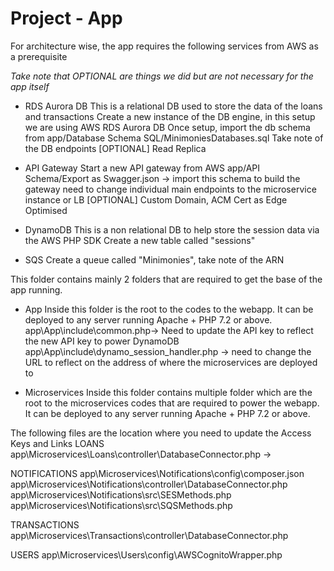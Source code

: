 # Project - App

For architecture wise, the app requires the following services from AWS as a prerequisite

*Take note that OPTIONAL are things we did but are not necessary for the app itself*

- RDS Aurora DB
This is a relational DB used to store the data of the loans and transactions
Create a new instance of the DB engine, in this setup we are using AWS RDS Aurora DB
Once setup, import the db schema from app/Database Schema SQL/MinimoniesDatabases.sql
Take note of the DB endpoints
[OPTIONAL] Read Replica

- API Gateway
Start a new API gateway from AWS
app/API Schema/Export as Swagger.json -> import this schema to build the gateway 
need to change individual main endpoints to the microservice instance or LB
[OPTIONAL] Custom Domain, ACM Cert as Edge Optimised

- DynamoDB
This is a non relational DB to help store the session data via the AWS PHP SDK
Create a new table called "sessions"

- SQS
Create a queue called "Minimonies", take note of the ARN


This folder contains mainly 2 folders that are required to get the base of the app running.

- App
Inside this folder is the root to the codes to the webapp. It can be deployed to any server running Apache + PHP 7.2 or above.
app\App\include\common.php-> Need to update the API key to reflect the new API key to power DynamoDB
app\App\include\dynamo_session_handler.php -> need to change the URL to reflect on the address of where the microservices are deployed to

- Microservices
Inside this folder contains multiple folder which are the root to the microservices codes that are required to power the webapp. It can be deployed to any server running Apache + PHP 7.2 or above.

The following files are the location where you need to update the Access Keys and Links
LOANS
app\Microservices\Loans\controller\DatabaseConnector.php -> 

NOTIFICATIONS
app\Microservices\Notifications\config\composer.json
app\Microservices\Notifications\controller\DatabaseConnector.php
app\Microservices\Notifications\src\SESMethods.php
app\Microservices\Notifications\src\SQSMethods.php

TRANSACTIONS
app\Microservices\Transactions\controller\DatabaseConnector.php

USERS
app\Microservices\Users\config\AWSCognitoWrapper.php

